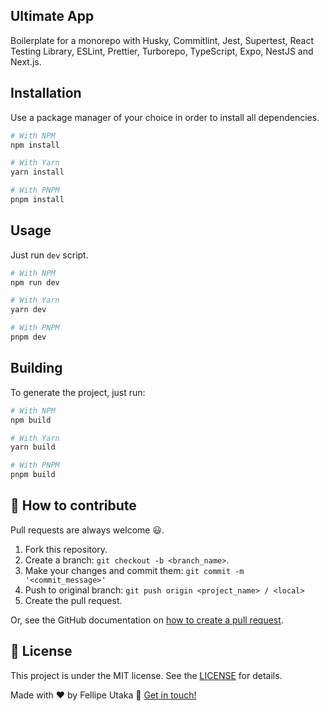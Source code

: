 ## Ultimate App

Boilerplate for a monorepo with Husky, Commitlint, Jest, Supertest, React Testing Library, ESLint, Prettier, Turborepo, TypeScript, Expo, NestJS and Next.js.

## Installation

Use a package manager of your choice in order to install all dependencies.

```bash
# With NPM
npm install

# With Yarn
yarn install

# With PNPM
pnpm install
```

## Usage

Just run `dev` script.

```bash
# With NPM
npm run dev

# With Yarn
yarn dev

# With PNPM
pnpm dev
```

## Building

To generate the project, just run:

```bash
# With NPM
npm build

# With Yarn
yarn build

# With PNPM
pnpm build
```

## 🤔 How to contribute

Pull requests are always welcome 😃.

1. Fork this repository.
2. Create a branch: `git checkout -b <branch_name>`.
3. Make your changes and commit them: `git commit -m '<commit_message>'`
4. Push to original branch: `git push origin <project_name> / <local>`
5. Create the pull request.

Or, see the GitHub documentation on [how to create a pull request](https://help.github.com/en/github/collaborating-with-issues-and-pull-requests/creating-a-pull-request).

## 📝 License

This project is under the MIT license. See the [LICENSE](https://github.com/fellipeutaka/ultimate-app/blob/main/LICENSE) for details.

Made with ♥ by Fellipe Utaka 👋 [Get in touch!](https://www.linkedin.com/in/fellipeutaka/)

